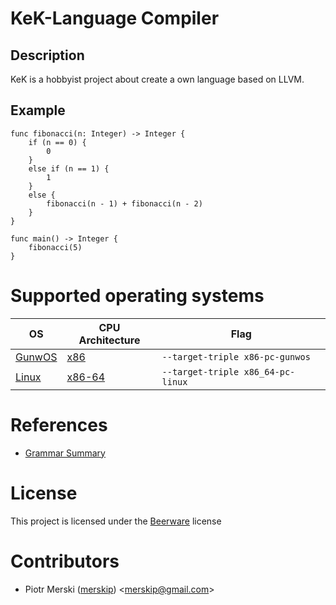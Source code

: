 # KeK-Language Compiler

## Description

KeK is a hobbyist project about create a own language based on LLVM.

## Example

```kek
func fibonacci(n: Integer) -> Integer {
    if (n == 0) {
        0
    }
    else if (n == 1) {
        1
    }
    else {
        fibonacci(n - 1) + fibonacci(n - 2)
    }
}

func main() -> Integer {
    fibonacci(5)
}
```

# Supported operating systems

| OS  | CPU Architecture | Flag |
| --- | ---------------- | ---- |
| [GunwOS](https://github.com/bronexproduction/GunwOS) | [x86](https://en.wikipedia.org/wiki/X86) | `--target-triple x86-pc-gunwos` |
| [Linux](https://github.com/torvalds/linux) | [x86-64](https://en.wikipedia.org/wiki/X86-64) | `--target-triple x86_64-pc-linux` |

# References

* [Grammar Summary](grammar.md)

# License

This project is licensed under the [Beerware](https://en.wikipedia.org/wiki/Beerware) license

# Contributors

* Piotr Merski ([merskip](https://github.com/merskip)) <[merskip@gmail.com](mailto:merskip@gmail.com)>